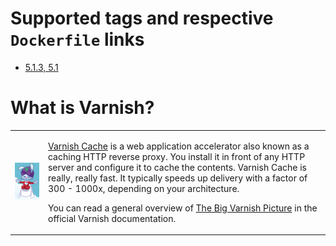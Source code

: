# Supported tags and respective `Dockerfile` links

* [5.1.3, 5.1](https://github.com/ernestojpg/varnish-docker/blob/master/Dockerfile)

# What is Varnish?

<table>
    <tr>
    <td><img src="https://raw.githubusercontent.com/ernestojpg/varnish-docker/master/logo.png"></td>
    <td valign="top">
        <p><a href="https://varnish-cache.org/">Varnish Cache</a> is a web application accelerator also known as a caching HTTP reverse proxy.
        You install it in front of any HTTP server and configure it to cache the contents.
        Varnish Cache is really, really fast. It typically speeds up delivery with a factor of 300 - 1000x,
        depending on your architecture.</p>
        <p>You can read a general overview of <a href="https://varnish-cache.org/docs/trunk/users-guide/intro.html">The Big Varnish Picture</a>
        in the official Varnish documentation.</p>
    </td> 
    </tr>
</table>
